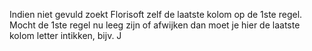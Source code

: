 Indien niet gevuld zoekt Florisoft zelf de laatste kolom op de 1ste regel. Mocht de 1ste regel nu leeg zijn of afwijken dan moet je hier de laatste kolom letter intikken, bijv. J